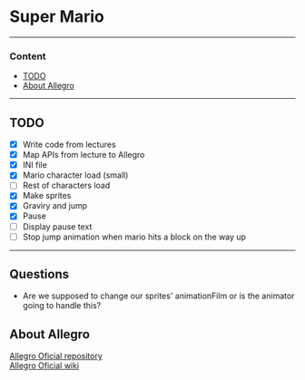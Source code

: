 # Super Mario

---

### Content
- [TODO](#todo)
- [About Allegro](#about-allegro)

---

## TODO

- [x] Write code from lectures
- [x] Map APIs from lecture to Allegro
- [x] INI file
- [x] Mario character load (small)
- [ ] Rest of characters load
- [x] Make sprites
- [x] Graviry and jump
- [x] Pause
- [ ] Display pause text
- [ ] Stop jump animation when mario hits a block on the way up

---

## Questions

- Are we supposed to change our sprites' animationFilm or is the animator going to handle this?


## About Allegro

[Allegro Oficial repository](https://github.com/liballeg/allegro5)  
[Allegro Oficial wiki](https://github.com/liballeg/allegro_wiki/wiki)